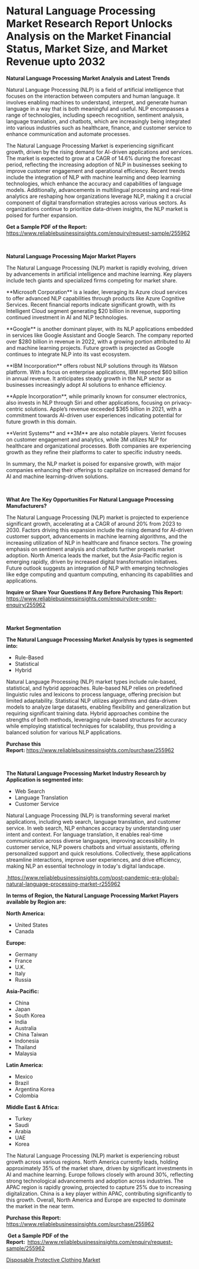 <p><h1>Natural Language Processing Market Research Report Unlocks Analysis on the Market Financial Status, Market Size, and Market Revenue upto 2032</h1></p><p><strong>Natural Language Processing Market Analysis and Latest Trends</strong></p>
<p><p>Natural Language Processing (NLP) is a field of artificial intelligence that focuses on the interaction between computers and human language. It involves enabling machines to understand, interpret, and generate human language in a way that is both meaningful and useful. NLP encompasses a range of technologies, including speech recognition, sentiment analysis, language translation, and chatbots, which are increasingly being integrated into various industries such as healthcare, finance, and customer service to enhance communication and automate processes.</p><p>The Natural Language Processing Market is experiencing significant growth, driven by the rising demand for AI-driven applications and services. The market is expected to grow at a CAGR of 14.6% during the forecast period, reflecting the increasing adoption of NLP in businesses seeking to improve customer engagement and operational efficiency. Recent trends include the integration of NLP with machine learning and deep learning technologies, which enhance the accuracy and capabilities of language models. Additionally, advancements in multilingual processing and real-time analytics are reshaping how organizations leverage NLP, making it a crucial component of digital transformation strategies across various sectors. As organizations continue to prioritize data-driven insights, the NLP market is poised for further expansion.</p></p>
<p><strong>Get a Sample PDF of the Report:&nbsp;</strong> <a href="https://www.reliablebusinessinsights.com/enquiry/request-sample/255962?utm_campaign=2127&utm_medium=2&utm_source=Github&utm_content=ia&utm_term=09022025&utm_id=natural-language-processing">https://www.reliablebusinessinsights.com/enquiry/request-sample/255962</a></p>
<p>&nbsp;</p>
<p><strong>Natural Language Processing Major Market Players</strong></p>
<p><p>The Natural Language Processing (NLP) market is rapidly evolving, driven by advancements in artificial intelligence and machine learning. Key players include tech giants and specialized firms competing for market share.</p><p>**Microsoft Corporation** is a leader, leveraging its Azure cloud services to offer advanced NLP capabilities through products like Azure Cognitive Services. Recent financial reports indicate significant growth, with its Intelligent Cloud segment generating $20 billion in revenue, supporting continued investment in AI and NLP technologies.</p><p>**Google** is another dominant player, with its NLP applications embedded in services like Google Assistant and Google Search. The company reported over $280 billion in revenue in 2022, with a growing portion attributed to AI and machine learning projects. Future growth is projected as Google continues to integrate NLP into its vast ecosystem.</p><p>**IBM Incorporation** offers robust NLP solutions through its Watson platform. With a focus on enterprise applications, IBM reported $60 billion in annual revenue. It anticipates steady growth in the NLP sector as businesses increasingly adopt AI solutions to enhance efficiency.</p><p>**Apple Incorporation**, while primarily known for consumer electronics, also invests in NLP through Siri and other applications, focusing on privacy-centric solutions. Apple’s revenue exceeded $365 billion in 2021, with a commitment towards AI-driven user experiences indicating potential for future growth in this domain.</p><p>**Verint Systems** and **3M** are also notable players. Verint focuses on customer engagement and analytics, while 3M utilizes NLP for healthcare and organizational processes. Both companies are experiencing growth as they refine their platforms to cater to specific industry needs.</p><p>In summary, the NLP market is poised for expansive growth, with major companies enhancing their offerings to capitalize on increased demand for AI and machine learning-driven solutions.</p></p>
<p>&nbsp;</p>
<p><strong>What Are The Key Opportunities For Natural Language Processing Manufacturers?</strong></p>
<p><p>The Natural Language Processing (NLP) market is projected to experience significant growth, accelerating at a CAGR of around 20% from 2023 to 2030. Factors driving this expansion include the rising demand for AI-driven customer support, advancements in machine learning algorithms, and the increasing utilization of NLP in healthcare and finance sectors. The growing emphasis on sentiment analysis and chatbots further propels market adoption. North America leads the market, but the Asia-Pacific region is emerging rapidly, driven by increased digital transformation initiatives. Future outlook suggests an integration of NLP with emerging technologies like edge computing and quantum computing, enhancing its capabilities and applications.</p></p>
<p><strong>Inquire or Share Your Questions If Any Before Purchasing This Report:</strong> <a href="https://www.reliablebusinessinsights.com/enquiry/pre-order-enquiry/255962?utm_campaign=2127&utm_medium=2&utm_source=Github&utm_content=ia&utm_term=09022025&utm_id=natural-language-processing">https://www.reliablebusinessinsights.com/enquiry/pre-order-enquiry/255962</a></p>
<p>&nbsp;</p>
<p><strong>Market Segmentation</strong></p>
<p><strong>The Natural Language Processing Market Analysis by types is segmented into:</strong></p>
<p><ul><li>Rule-Based</li><li>Statistical</li><li>Hybrid</li></ul></p>
<p><p>Natural Language Processing (NLP) market types include rule-based, statistical, and hybrid approaches. Rule-based NLP relies on predefined linguistic rules and lexicons to process language, offering precision but limited adaptability. Statistical NLP utilizes algorithms and data-driven models to analyze large datasets, enabling flexibility and generalization but requiring significant training data. Hybrid approaches combine the strengths of both methods, leveraging rule-based structures for accuracy while employing statistical techniques for scalability, thus providing a balanced solution for various NLP applications.</p></p>
<p><strong>Purchase this Report:&nbsp;</strong><a href="https://www.reliablebusinessinsights.com/purchase/255962?utm_campaign=2127&utm_medium=2&utm_source=Github&utm_content=ia&utm_term=09022025&utm_id=natural-language-processing">https://www.reliablebusinessinsights.com/purchase/255962</a></p>
<p>&nbsp;</p>
<p><strong>The Natural Language Processing Market Industry Research by Application is segmented into:</strong></p>
<p><ul><li>Web Search</li><li>Language Translation</li><li>Customer Service</li></ul></p>
<p><p>Natural Language Processing (NLP) is transforming several market applications, including web search, language translation, and customer service. In web search, NLP enhances accuracy by understanding user intent and context. For language translation, it enables real-time communication across diverse languages, improving accessibility. In customer service, NLP powers chatbots and virtual assistants, offering personalized support and quick resolutions. Collectively, these applications streamline interactions, improve user experiences, and drive efficiency, making NLP an essential technology in today's digital landscape.</p></p>
<p><a href="https://www.reliablebusinessinsights.com/post-pandemic-era-global-natural-language-processing-market-r255962?utm_campaign=2127&utm_medium=2&utm_source=Github&utm_content=ia&utm_term=09022025&utm_id=natural-language-processing">&nbsp;https://www.reliablebusinessinsights.com/post-pandemic-era-global-natural-language-processing-market-r255962</a></p>
<p><strong>In terms of Region, the Natural Language Processing Market Players available by Region are:</strong></p>
<p>
    <p> <strong> North America: </strong>
        <ul>
            <li>United States</li>
            <li>Canada</li>
        </ul>
        </p> 
    <p> <strong> Europe: </strong>
        <ul>
            <li>Germany</li>
            <li>France</li>
            <li>U.K.</li>
            <li>Italy</li>
            <li>Russia</li>
        </ul>
        </p> 
    <p> <strong> Asia-Pacific: </strong>
        <ul>
            <li>China</li>
            <li>Japan</li>
            <li>South Korea</li>
            <li>India</li>
            <li>Australia</li>
            <li>China Taiwan</li>
            <li>Indonesia</li>
            <li>Thailand</li>
            <li>Malaysia</li>
        </ul>
        </p> 
    <p> <strong> Latin America: </strong>
        <ul>
            <li>Mexico</li>
            <li>Brazil</li>
            <li>Argentina Korea</li>
            <li>Colombia</li>
        </ul>
        </p> 
    <p> <strong> Middle East & Africa: </strong>
        <ul>
            <li>Turkey</li>
            <li>Saudi</li>
            <li>Arabia</li>
            <li>UAE</li>
            <li>Korea</li>
        </ul>
    </p>
    </p>
<p><p>The Natural Language Processing (NLP) market is experiencing robust growth across various regions. North America currently leads, holding approximately 35% of the market share, driven by significant investments in AI and machine learning. Europe follows closely with around 30%, reflecting strong technological advancements and adoption across industries. The APAC region is rapidly growing, projected to capture 25% due to increasing digitalization. China is a key player within APAC, contributing significantly to this growth. Overall, North America and Europe are expected to dominate the market in the near term.</p></p>
<p><strong>Purchase this Report: </strong><a href="https://www.reliablebusinessinsights.com/purchase/255962?utm_campaign=2127&utm_medium=2&utm_source=Github&utm_content=ia&utm_term=09022025&utm_id=natural-language-processing">https://www.reliablebusinessinsights.com/purchase/255962</a></p>
<p>&nbsp;<strong>Get a Sample PDF of the Report:&nbsp;&nbsp;</strong><a href="https://www.reliablebusinessinsights.com/enquiry/request-sample/255962?utm_campaign=2127&utm_medium=2&utm_source=Github&utm_content=ia&utm_term=09022025&utm_id=natural-language-processing">https://www.reliablebusinessinsights.com/enquiry/request-sample/255962</a></p>
<p><strong></strong></p>
<p><p><a href="https://github.com/seanmcma708/Market-Research-Report-List-1/blob/main/disposable-protective-clothing-market.md?utm_campaign=2127&utm_medium=2&utm_source=Github&utm_content=ia&utm_term=09022025&utm_id=natural-language-processing">Disposable Protective Clothing Market</a></p></p>